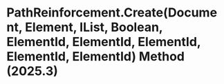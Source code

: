 # PathReinforcement.Create(Document, Element, IList<Curve>, Boolean, ElementId, ElementId, ElementId, ElementId, ElementId) Method (2025.3)

﻿